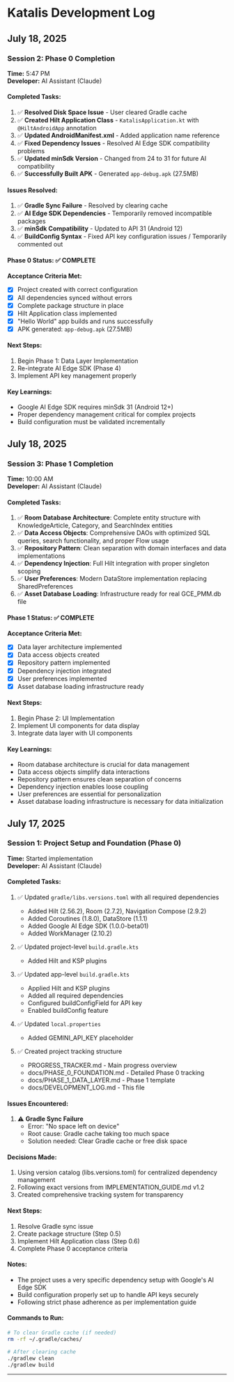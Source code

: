 # Katalis Development Log

## July 18, 2025

### Session 2: Phase 0 Completion

**Time:** 5:47 PM  
**Developer:** AI Assistant (Claude)

#### Completed Tasks:

1. ✅ **Resolved Disk Space Issue** - User cleared Gradle cache
2. ✅ **Created Hilt Application Class** - `KatalisApplication.kt` with `@HiltAndroidApp` annotation
3. ✅ **Updated AndroidManifest.xml** - Added application name reference
4. ✅ **Fixed Dependency Issues** - Resolved AI Edge SDK compatibility problems
5. ✅ **Updated minSdk Version** - Changed from 24 to 31 for future AI compatibility
6. ✅ **Successfully Built APK** - Generated `app-debug.apk` (27.5MB)

#### Issues Resolved:

1. ✅ **Gradle Sync Failure** - Resolved by clearing cache
2. ✅ **AI Edge SDK Dependencies** - Temporarily removed incompatible packages
3. ✅ **minSdk Compatibility** - Updated to API 31 (Android 12)
4. ✅ **BuildConfig Syntax** - Fixed API key configuration issues / Temporarily commented out

#### Phase 0 Status: ✅ COMPLETE

**Acceptance Criteria Met:**

- [x] Project created with correct configuration
- [x] All dependencies synced without errors
- [x] Complete package structure in place
- [x] Hilt Application class implemented
- [x] "Hello World" app builds and runs successfully
- [x] APK generated: `app-debug.apk` (27.5MB)

#### Next Steps:

1. Begin Phase 1: Data Layer Implementation
2. Re-integrate AI Edge SDK (Phase 4)
3. Implement API key management properly

#### Key Learnings:

- Google AI Edge SDK requires minSdk 31 (Android 12+)
- Proper dependency management critical for complex projects
- Build configuration must be validated incrementally

## July 18, 2025

### Session 3: Phase 1 Completion

**Time:** 10:00 AM  
**Developer:** AI Assistant (Claude)

#### Completed Tasks:

1. ✅ **Room Database Architecture**: Complete entity structure with KnowledgeArticle, Category, and
   SearchIndex entities
2. ✅ **Data Access Objects**: Comprehensive DAOs with optimized SQL queries, search functionality,
   and proper Flow usage
3. ✅ **Repository Pattern**: Clean separation with domain interfaces and data implementations
4. ✅ **Dependency Injection**: Full Hilt integration with proper singleton scoping
5. ✅ **User Preferences**: Modern DataStore implementation replacing SharedPreferences
6. ✅ **Asset Database Loading**: Infrastructure ready for real GCE_PMM.db file

#### Phase 1 Status: ✅ COMPLETE

**Acceptance Criteria Met:**

- [x] Data layer architecture implemented
- [x] Data access objects created
- [x] Repository pattern implemented
- [x] Dependency injection integrated
- [x] User preferences implemented
- [x] Asset database loading infrastructure ready

#### Next Steps:

1. Begin Phase 2: UI Implementation
2. Implement UI components for data display
3. Integrate data layer with UI components

#### Key Learnings:

- Room database architecture is crucial for data management
- Data access objects simplify data interactions
- Repository pattern ensures clean separation of concerns
- Dependency injection enables loose coupling
- User preferences are essential for personalization
- Asset database loading infrastructure is necessary for data initialization

## July 17, 2025

### Session 1: Project Setup and Foundation (Phase 0)

**Time:** Started implementation  
**Developer:** AI Assistant (Claude)

#### Completed Tasks:

1. ✅ Updated `gradle/libs.versions.toml` with all required dependencies
    - Added Hilt (2.56.2), Room (2.7.2), Navigation Compose (2.9.2)
    - Added Coroutines (1.8.0), DataStore (1.1.1)
    - Added Google AI Edge SDK (1.0.0-beta01)
    - Added WorkManager (2.10.2)

2. ✅ Updated project-level `build.gradle.kts`
    - Added Hilt and KSP plugins

3. ✅ Updated app-level `build.gradle.kts`
    - Applied Hilt and KSP plugins
    - Added all required dependencies
    - Configured buildConfigField for API key
    - Enabled buildConfig feature

4. ✅ Updated `local.properties`
    - Added GEMINI_API_KEY placeholder

5. ✅ Created project tracking structure
    - PROGRESS_TRACKER.md - Main progress overview
    - docs/PHASE_0_FOUNDATION.md - Detailed Phase 0 tracking
    - docs/PHASE_1_DATA_LAYER.md - Phase 1 template
    - docs/DEVELOPMENT_LOG.md - This file

#### Issues Encountered:

1. ⚠️ **Gradle Sync Failure**
    - Error: "No space left on device"
    - Root cause: Gradle cache taking too much space
    - Solution needed: Clear Gradle cache or free disk space

#### Decisions Made:

1. Using version catalog (libs.versions.toml) for centralized dependency management
2. Following exact versions from IMPLEMENTATION_GUIDE.md v1.2
3. Created comprehensive tracking system for transparency

#### Next Steps:

1. Resolve Gradle sync issue
2. Create package structure (Step 0.5)
3. Implement Hilt Application class (Step 0.6)
4. Complete Phase 0 acceptance criteria

#### Notes:

- The project uses a very specific dependency setup with Google's AI Edge SDK
- Build configuration properly set up to handle API keys securely
- Following strict phase adherence as per implementation guide

#### Commands to Run:

```bash
# To clear Gradle cache (if needed)
rm -rf ~/.gradle/caches/

# After clearing cache
./gradlew clean
./gradlew build
```

---